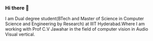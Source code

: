 ### Hi there 👋
I am Dual degree student(BTech and Master of Science in Computer Science and Engineering by Research) at IIIT Hyderabad.Where I am working with Prof C.V Jawahar in the field of computer vision in Audio Visual vertical.

<!--
**AparnaAgrawal02/AparnaAgrawal02** is a ✨ _special_ ✨ repository because its `README.md` (this file) appears on your GitHub profile.

Here are some ideas to get you started:

- 🔭 I’m currently working on ...
- 🌱 I’m currently learning ...
- 👯 I’m looking to collaborate on ...
- 🤔 I’m looking for help with ...
- 💬 Ask me about ...
- 📫 How to reach me: ...
- 😄 Pronouns: ...
- ⚡ Fun fact: ...
-->

